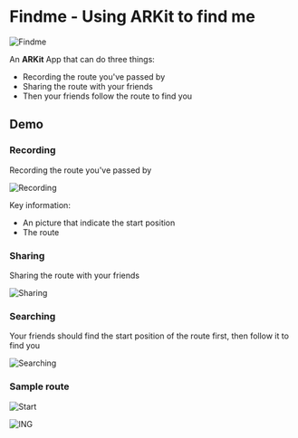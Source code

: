 # Findme - Using ARKit to find me

![Findme](https://github.com/mmoaay/Findme/blob/develop/findme_320_320.png)

An **ARKit** App that can do three things:

- Recording the route you've passed by
- Sharing the route with your friends
- Then your friends follow the route to find you

## Demo

### Recording

Recording the route you've passed by

![Recording](https://github.com/mmoaay/Findme/blob/develop/Findme/resources/findme_recording.gif)

Key information:

- An picture that indicate the start position
- The route

### Sharing

Sharing the route with your friends

![Sharing](https://github.com/mmoaay/Findme/blob/develop/Findme/resources/findme_sharing.gif)

### Searching

Your friends should find the start position of the route first, then follow it to find you

![Searching](https://github.com/mmoaay/Findme/blob/develop/Findme/resources/findme_searching.gif)

### Sample route

![Start](https://github.com/mmoaay/Findme/blob/develop/Findme/resources/findme_demo_001.jpeg)

![ING](https://github.com/mmoaay/Findme/blob/develop/Findme/resources/findme_demo_002.jpeg)

